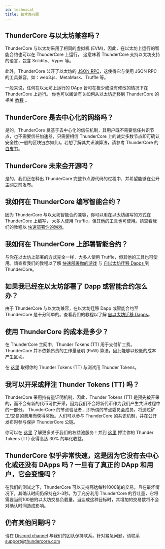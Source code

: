 ```yaml
---
id: technical
title: 技术类问题
---
```


## ThunderCore 与以太坊兼容吗？
ThunderCore 与以太坊采用了相同的虚拟机 (EVM)，因此，在以太坊上运行的智能合约也可以在 ThunderCore 上运行， 这意味着 ThunderCore 支持以太坊支持的语言，包含 Solidity、Vyper 等。

此外，ThunderCore 公开了以太坊的 [JSON RPC](https://github.com/ethereum/wiki/wiki/JSON-RPC)，这使得它与使用 JSON RPC 的工具兼容，如：web3.js、MetaMask、Truffle 等。

一般来说，任何在以太坊上运行的 DApp 皆可在极少或没有修改的情况下在 ThunderCore 上运行。 你也可以阅读有关如何从以太坊迁移到 ThunderCore 的相关 [教程](migrate-to-thunder.md) 。

## ThunderCore 是去中心化的网络吗？
是的，ThunderCore 奠基于去中心化的信任机制，其用户既不需要信任共识节点，也不需要信任加速器，只需要相信 ThunderCore 上的诚实多数节点即可确认安全性(一般的区块链亦如此)。若想了解其共识演算法，请参考 ThunderCore 的 [白皮书](https://docs.thundercore.com/thunder-whitepaper.pdf)。

## ThunderCore 未来会开源吗？ 
是的，我们正在释出 ThunderCore 完整节点源代码的过程中，并希望能够在公开主网之前发布。

## 我如何在 ThunderCore 编写智能合约？ 
因为 ThunderCore 与以太坊智能合约兼容，你可以用在以太坊编写的方式在 ThunderCore 上编写， 大多人使用 Truffle，但其他的工具也可使用。請查看我们的教程以 [快速部署你的游戏](deploy-your-own-game.md)。

## 我如何在 ThunderCore 上部署智能合约？ 
与你在以太坊上部署的方式完全一样，大多人使用 Truffle，但其他的工具也可使用。請查看我们的教程以了解 [快速部署你的游戏](deploy-your-own-game.md) 与 [自以太坊迁移 Dapps ](migrate-to-thunder.md) 到 ThunderCore。

## 如果我已经在以太坊部署了 Dapp 或智能合约怎么办？
由于 ThunderCore 与以太坊兼容，在以太坊迁移 Dapp 或智能合约至 ThunderCore 是十分简单的。查看我们的教程以了解 [自以太坊迁移 Dapps](migrate-to-thunder.md)。

## 使用 ThunderCore 的成本是多少？ 
在 ThunderCore 主网中，Thunder Tokens (TT) 用于支付矿工费。ThunderCore 并不依赖昂贵的工作量证明 (PoW) 算法，因此能够以较低的成本产生区块。

在 [这里](get-tokens.md) 取得你的 Thunder Tokens (TT) 与测试用 Thunder Tokens。

## 我可以开采或押注 Thunder Tokens (TT) 吗？
ThunderCore 采用持有量证明机制，因此，Thunder Tokens (TT) 是预先被开采的，而不会有新的代币可供开采，因为我们不会将新代币作为我们产生共识过程中的一部分。 ThunderCore 的节点验证者，即所谓的节点委员会成员，将透过矿工/交易的费用而获得奖励。人们可以参与 ThunderCore 的共识机制，并在公开发布时参与保护 ThunderCore 公链。 

你可以在 [这里](https://medium.com/thundercore/thundercore-launches-staking-pool-service-25316085b808) 了解更多关于我们的权益池服务！并到 [这里](https://staking.thundercore.com/) 押注你的 Thunder Tokens (TT) 获得高达 30% 的年化收益。

## ThunderCore 似乎非常快速，这是因为它没有去中心化或还没有 DApps 吗？一旦有了真正的 DApp 和用户，它会变慢吗？
在我们的测试之下，ThunderCore 可以支持高达每秒1000笔的交易，且在最坏情况下，其确认时间仍保持在2-3秒。为了充分利用 ThunderCore 的吞吐量，它将需要当前100倍的以太坊交易负载量。当达成这种目标时，其增加的交易数将不会对确认时间造成影响。

## 仍有其他问题吗？ 
请在 [Discord channel](https://discord.gg/5EbxXfw) 与我们的团队保持联系。针对紧急问题，请联系 [support@thundercore.com](mailto:support@thundercore.com)

